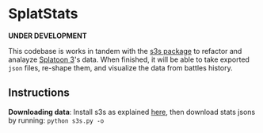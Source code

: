 # SplatStats

**UNDER DEVELOPMENT** 

This codebase is works in tandem with the [s3s package](https://github.com/frozenpandaman/s3s) to refactor and analayze [Splatoon 3](https://en.wikipedia.org/wiki/Splatoon_3)'s data. When finished, it will be able to take exported `json` files, re-shape them, and visualize the data from battles history.

## Instructions

**Downloading data**: Install s3s as explained [here](https://github.com/frozenpandaman/s3s), then download stats jsons by running: `python s3s.py -o`

<!-- ## Data Structures

### Battle Object

#### Teams Dataframe

* `player name`: Player's name used in the match
* `player name id`: Player's in-game id
* `main weapon`: Main weapon used
* `sub weapon`: Sub weapon used
* `special weapon`: Special weapon used
* `kill`: Kill count
* `death`: Death count
* `assist`: Number of assists
* `special`: Number of specials
* `paint`: Painted surface
* `head name`: Headgear's name
* `head main`: Headgear's main ability
* `head sub_0`: Headgear's sub ability @ slot 1
* `head sub_1`: Headgear's sub ability @ slot 2
* `head sub_2`: Headgear's sub ability @ slot 3
* `shirt name`: Shirtgear's name
* `shirt main`: Shirtgear's main ability
* `shirt sub_0`: Shirtgear's sub ability @ slot 1
* `shirt sub_1`: Shirtgear's sub ability @ slot 2
* `shirt sub_2`: Shirtgear's sub ability @ slot 3
* `shoes name`: Shoesgear's name
* `shoes main`: Shoesgear's main ability
* `shoes sub_0`: Shoesgear's sub ability @ slot 1
* `shoes sub_1`: Shoesgear's sub ability @ slot 2
* `shoes sub_2`: Shoesgear's sub ability @ slot 3
* `self`: Is this player the one who generated the dataset?
* `win`: Win (W), Lose (L) or not finished (NA)
* `score`: Score obtained in the match (if "Turf War", this stat is "paint"; and if the match did not finish correctly, it is `False`)

#### Awards Dataframe

* `name`: Name of the award
* `rank`: Gold/Silver rank
* `place`: Placing in top -->